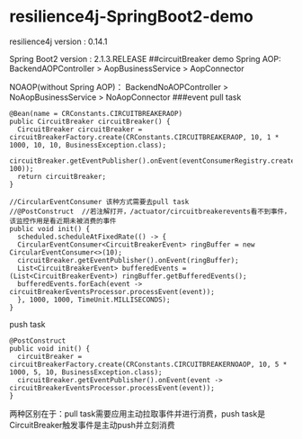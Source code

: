# resilience4j-SpringBoot2-demo
resilience4j version : 0.14.1

Spring Boot2 version : 2.1.3.RELEASE
##circuitBreaker demo
Spring AOP:
BackendAOPController > AopBusinessService > AopConnector

NOAOP(without Spring AOP)：
BackendNoAOPController > NoAopBusinessService > NoAopConnector
###event
pull task
```
@Bean(name = CRConstants.CIRCUITBREAKERAOP)
public CircuitBreaker circuitBreaker() {
  CircuitBreaker circuitBreaker = circuitBreakerFactory.create(CRConstants.CIRCUITBREAKERAOP, 10, 1 * 1000, 10, 10, BusinessException.class);
  circuitBreaker.getEventPublisher().onEvent(eventConsumerRegistry.createEventConsumer(CRConstants.CIRCUITBREAKERAOP, 100));
  return circuitBreaker;
}
  
//CircularEventConsumer 该种方式需要去pull task
//@PostConstruct  //若注解打开，/actuator/circuitbreakerevents看不到事件，该监控作用是看近期未被消费的事件
public void init() {
  scheduled.scheduleAtFixedRate(() -> {
  CircularEventConsumer<CircuitBreakerEvent> ringBuffer = new CircularEventConsumer<>(10);
  circuitBreaker.getEventPublisher().onEvent(ringBuffer);
  List<CircuitBreakerEvent> bufferedEvents = (List<CircuitBreakerEvent>) ringBuffer.getBufferedEvents();
  bufferedEvents.forEach(event -> circuitBreakerEventsProcessor.processEvent(event));
  }, 1000, 1000, TimeUnit.MILLISECONDS); 
}
```

push task

```
@PostConstruct
public void init() {
  circuitBreaker = circuitBreakerFactory.create(CRConstants.CIRCUITBREAKERNOAOP, 10, 5 * 1000, 5, 10, BusinessException.class);
  circuitBreaker.getEventPublisher().onEvent(event -> circuitBreakerEventsProcessor.processEvent(event));
}
```
两种区别在于：pull task需要应用主动拉取事件并进行消费，push task是CircuitBreaker触发事件是主动push并立刻消费
